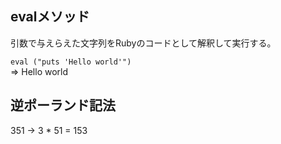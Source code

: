 ## evalメソッド
引数で与えらえた文字列をRubyのコードとして解釈して実行する。

`eval ("puts 'Hello world'")`  
=> Hello world

## 逆ポーランド記法
351 → 3 * 51 = 153

